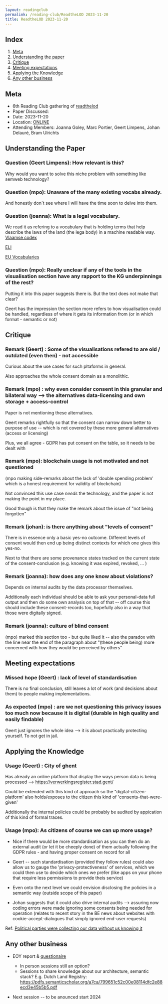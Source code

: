 ```yaml
---
layout: readingclub
permalink: /reading-club/ReadtheLOD 2023-11-20
title: ReadtheLOD 2023-11-20
---
```


## Index
1. <a href="#Meta">Meta</a>
1. <a href="#Understanding">Understanding the paper</a>
1. <a href="#Critique">Critique</a>
1. <a href="#Expectations">Meeting expectations</a>
1. <a href="#Application">Applying the Knowledge</a>
1. <a href="#AOB">Any other business</a>

## <a name="Meta">Meta</a>

* 6th Reading Club gathering of [readthelod](https://readthelod.org/)
* Paper Discussed:
* Date: 2023-11-20
* Location: [ONLINE](todo://add-link)
* Attending Members: Joanna Goley, Marc Portier, Geert Limpens, Johan Delauré, Bram Ulrichts


## <a name="Understanding" >Understanding the Paper</a>

### Question (Geert Limpens): How relevant is this?

Why would you want to solve this niche problem with something like semweb technology?


### Question (mpo): Unaware of the many existing vocabs already.

And honestly don´t see where I will have the time soon to delve into them.


### Question (joanna): What is a legal vocabulary.

We read it as refering to a vocabulary that is holding terms that help describe the laws of the land (the lega body) in a machine readable way.
[Vlaamse codex](https://data.vlaanderen.be/doc/applicatieprofiel/vlaamse-codex/)

[ELI](https://eur-lex.europa.eu/eli-register/about.html) 

[EU Vocabularies](https://op.europa.eu/en/web/eu-vocabularies/dataset/-/resource?uri=http://publications.europa.eu/resource/dataset/eli)


### Question (mpo): Really unclear if any of the tools in the visualisation section have any rapport to the KG underpinnings of the rest?

Putting it into this paper suggests there is. But the text does not make that clear?

Geert has the impression the section more refers to how visualisation could be handled, regardless of where it gets its information from (or in which format - semantic or not)




## <a name="Critique">Critique</a>

### Remark (Geert) : Some of the visualisations refered to are old / outdated (even then) - not accessible

Curious about the use cases for such pltaforms in general.

Also approaches the whole consent domain as a monolithic.



### Remark (mpo) : why even consider consent in this granular and bilateral way --> the alternatives data-licensing and own storage + access-control

Paper is not mentioning these alternatives.

Geert remarks rightfully so that the consent can narrow down better to purpose of use -- which is not covered by these more general alternatives (access or licensing)

Plus, we all agree - GDPR has put consent on the table, so it needs to be dealt with



### Remark (mpo):  blockchain usage is not motivated and not questioned

(mpo making side-remarks about the lack of 'double spending problem' which is a honest requirement for validity of blockchain)

Not convinced this use case _needs_ the technology, and the paper is not making the point in my place.

Good though is that they make the remark about the issue of "not being forgotten"



### Remark (johan):  is there anything about "levels of consent"

There is in essence only a basic yes-no outcome. Different levels of consent would then end up being distinct contexts for which one gives this yes-no.

Next to that there are some provenance states tracked on the current state of the consent-conclusion (e.g. knowing it was expired, revoked, ... )



### Remark (joanna):  how does any one know about violations?

Depends on internal audits by the data processor themselves.

Additionally each individual should be able to ask your personal-data full output and then do some own analysis on top of that -- off course this should include these consent-records too, hopefully also in a way that those were digitally signed. 



### Remark (joanna):  culture of blind consent

(mpo) marked this section too - but quite liked it -- also the paradox with the line near the end of the paragraph about "(these people being) more concerned with how they would be perceived by others" 



## <a name="Expectations">Meeting expectations</a>

### Missed hope (Geert) : lack of level of standardisation

There is no final conclusion, still leaves a lot of work (and decisions about them) to people making implementations.


### As expected (mpo) : are we not questioning this privacy issues too much now because it is digital (durable in high quality and easily findable)

Geert just ignores the whole idea --> it is about practically protecting yourself. To not get in jail. 



## <a name="Application">Applying the Knowledge</a>

### Usage (Geert) : City of ghent 

Has already an online platform that display the ways person data is being processed --> https://verwerkingsregister.stad.gent/


Could be extended with this kind of approach so the "digital-citizen-platform' also holds/exposes to the citizen this kind of 'consents-that-were-given'

Additionally the internal policies could be probably be audited by appication of this kind of formal traces.

### Usage (mpo): As citizens of course we can up more usage?

* Nice if there would be more standardisation as you can then do an external audit (or let it be cheeply done) of them actually following the GDPR rules - and having proper consent on record for all

* Geert -- such standardisation (provided they follow rules) could also allow us to gauge the 'privacy-protectiveness' of services, which we could then use to decide which ones we prefer (like apps on your phone that require less permissions to provide theis service)

* Even onto the next level we could envision disclosing the policies in a semantic way (outside scope of this paper)

* Johan suggests that it could also drive internal audits --> assuring now coding errors were made ignoring some consents being needed for operation (relates to recent story in the BE news about websites with cookie-accept-dialogues that simply ignored end-user requests)

Ref: [Political parties were collecting our data without us knowing it](https://www.vrt.be/vrtnws/nl/2023/11/17/politieke-partijen-respecteren-niet-allemaal-de-cookiewetgeving/)



## <a name="AOB">Any other business</a>

* EOY report & [questionaire](https://docs.google.com/forms/d/e/1FAIpQLSftFk0Y2oFsgF3SinKwiVI_mNvbdPBKZ8sDXsi1hltNKPkPMQ/viewform)
    * In person sessions still an option?
    * Sessions to share knowledge about our architecture, semantic stack? E.g. Dutch Land Registry: https://pdfs.semanticscholar.org/a7ca/799651c52c00e08114dfc2e88ecd3e45b5b5.pdf

* Next session -- to be anounced start 2024



